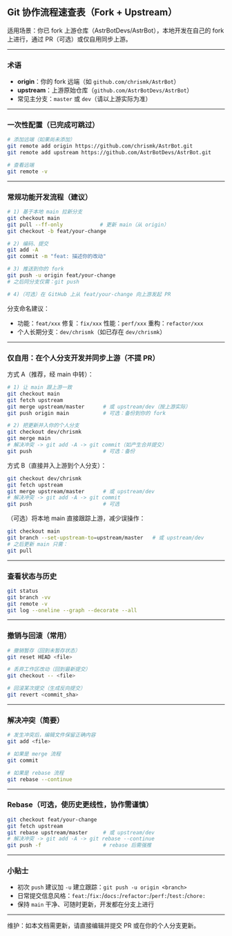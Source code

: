 ## Git 协作流程速查表（Fork + Upstream）

适用场景：你已 fork 上游仓库（AstrBotDevs/AstrBot），本地开发在自己的 fork 上进行，通过 PR（可选）或仅自用同步上游。

---

### 术语
- **origin**：你的 fork 远端（如 `github.com/chrismk/AstrBot`）
- **upstream**：上游原始仓库（`github.com/AstrBotDevs/AstrBot`）
- 常见主分支：`master` 或 `dev`（请以上游实际为准）

---

### 一次性配置（已完成可跳过）
```bash
# 添加远端（如果尚未添加）
git remote add origin https://github.com/chrismk/AstrBot.git
git remote add upstream https://github.com/AstrBotDevs/AstrBot.git

# 查看远端
git remote -v
```

---

### 常规功能开发流程（建议）
```bash
# 1) 基于本地 main 拉新分支
git checkout main
git pull --ff-only            # 更新 main（从 origin）
git checkout -b feat/your-change

# 2) 编码、提交
git add -A
git commit -m "feat: 描述你的改动"

# 3) 推送到你的 fork
git push -u origin feat/your-change
# 之后同分支仅需：git push

# 4)（可选）在 GitHub 上从 feat/your-change 向上游发起 PR
```

分支命名建议：
- 功能：`feat/xxx`  修复：`fix/xxx`  性能：`perf/xxx`  重构：`refactor/xxx`
- 个人长期分支：`dev/chrismk`（如已存在 `dev/chrismk`）

---

### 仅自用：在个人分支开发并同步上游（不提 PR）

方式 A（推荐，经 main 中转）：
```bash
# 1) 让 main 跟上游一致
git checkout main
git fetch upstream
git merge upstream/master      # 或 upstream/dev（按上游实际）
git push origin main           # 可选：备份到你的 fork

# 2) 把更新并入你的个人分支
git checkout dev/chrismk
git merge main
# 解决冲突 -> git add -A -> git commit（如产生合并提交）
git push                       # 可选：备份
```

方式 B（直接并入上游到个人分支）：
```bash
git checkout dev/chrismk
git fetch upstream
git merge upstream/master      # 或 upstream/dev
# 解决冲突 -> git add -A -> git commit
git push                       # 可选
```

（可选）将本地 main 直接跟踪上游，减少误操作：
```bash
git checkout main
git branch --set-upstream-to=upstream/master   # 或 upstream/dev
# 之后更新 main 只需：
git pull
```

---

### 查看状态与历史
```bash
git status
git branch -vv
git remote -v
git log --oneline --graph --decorate --all
```

---

### 撤销与回滚（常用）
```bash
# 撤销暂存（回到未暂存状态）
git reset HEAD <file>

# 丢弃工作区改动（回到最新提交）
git checkout -- <file>

# 回滚某次提交（生成反向提交）
git revert <commit_sha>
```

---

### 解决冲突（简要）
```bash
# 发生冲突后，编辑文件保留正确内容
git add <file>

# 如果是 merge 流程
git commit

# 如果是 rebase 流程
git rebase --continue
```

---

### Rebase（可选，使历史更线性，协作需谨慎）
```bash
git checkout feat/your-change
git fetch upstream
git rebase upstream/master     # 或 upstream/dev
# 解决冲突 -> git add -A -> git rebase --continue
git push -f                    # rebase 后需强推
```

---

### 小贴士
- 初次 `push` 建议加 `-u` 建立跟踪：`git push -u origin <branch>`
- 日常提交信息风格：`feat:`/`fix:`/`docs:`/`refactor:`/`perf:`/`test:`/`chore:`
- 保持 `main` 干净、可随时更新，开发都在分支上进行

---

维护：如本文档需更新，请直接编辑并提交 PR 或在你的个人分支更新。


